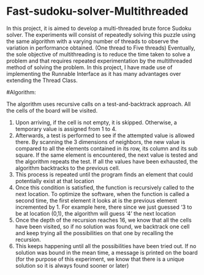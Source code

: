 # Fast-sudoku-solver-Multithreaded
In this project, it is aimed to  develop a multi-threaded brute force Sudoku solver. The experiments will consist of repeatedly 
solving this puzzle using the same algorithm with a varying number of threads to observe the variation in performance obtained.
(One thread to Five threads)
Eventually, the sole objective of multithreading is to reduce the time taken to solve a problem and that requires repeated 
experimentation by the multithreaded method of solving the problem.
In this project, I have made use of implementing the Runnable Interface as it has many advantages over extending the Thread Class.

#Algorithm:

The algorithm uses recursive calls on a test-and-backtrack approach. All the cells of the board will be visited.
1.	Upon arriving, if the cell is not empty, it is skipped. Otherwise, a temporary value is assigned from 1 to 4.
2.	Afterwards, a test is performed to see if the attempted value is allowed there. By scanning the 3 dimensions of neighbors, the new
value is compared to all the elements contained in its row, its column and its sub square. If the same element is encountered, the next
value is tested and the algorithm repeats the test. If all the values have been exhausted, the algorithm backtracks to the previous cell.
3.	This process is repeated until the program finds an element that could potentially exist at that location 
4.	Once this condition is satisfied, the function is recursively called to the next location. To optimize the software, when the function 
is called a second time, the first element it looks at is the previous element incremented by 1. For example here, there since we just
guessed ‘3 to be at location (0,1), the algorithm will guess ‘4’ the next location
5.	Once the depth of the recursion reaches 16, we know that all the cells have been visited, so if no solution was found, we backtrack
one cell and keep trying all the possibilities on that one by recalling the recursion.
6.	This keeps happening until all the possibilities have been tried out. If no solution was bound in the mean time, a message is printed
on the board (for the purpose of this experiment, we know that there is a unique solution so it is always found sooner or later)
